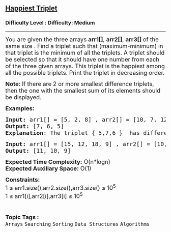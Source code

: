 <h2><a href="https://www.geeksforgeeks.org/problems/happiest-triplet2921/1?page=1&difficulty=Medium&status=unsolved&sortBy=submissions">Happiest Triplet</a></h2><h3>Difficulty Level : Difficulty: Medium</h3><hr><div class="problems_problem_content__Xm_eO"><p><span style="font-size: 18px;">You are given the three arrays <strong>arr1[]</strong>, <strong>arr2[]</strong>, <strong>arr3[] </strong>of the same size . Find a triplet such that (maximum-minimum) in that triplet is the minimum of all the triplets. A triplet should be selected so that it should have one number from each of the three given arrays. This triplet is the happiest among all the possible triplets. Print the triplet in decreasing order. </span></p>
<p><span style="font-size: 18px;"><strong>Note: </strong>If there are 2 or more smallest difference triplets, then the one with the smallest sum of its elements should be displayed.</span></p>
<p><span style="font-size: 18px;"><strong>Examples:</strong></span></p>
<pre><span style="font-size: 18px;"><strong>Input: </strong>arr1[] = [5, 2, 8] , arr2[] = [10, 7, 12] , arr3[] = [9, 14, 6]
<strong>Output:</strong> [7, 6, 5]
<strong>Explanation</strong>: The triplet { 5,7,6 }&nbsp; has difference (maximum - minimum)= (7-5) =2 which is minimum of all triplets.  </span></pre>
<pre><span style="font-size: 18px;"><strong>Input: </strong>arr1[] = [15, 12, 18, 9] , arr2[] = [10, 17, 13, 8] , arr3[] = [14, 16, 11, 5]</span>
<span style="font-size: 18px;"><strong>Output:</strong> [11, 10, 9]</span></pre>
<p><span style="font-size: 18px;"><strong>Expected Time Complexity:</strong> O(n*logn)<br><strong>Expected Auxiliary Space:</strong> O(1)</span></p>
<p><span style="font-size: 18px;"><strong>Constraints:</strong><br>1 ≤ arr1.size(),arr2.size(),arr3.size() ≤ 10<sup>5<br></sup></span><span style="font-size: 18px;">1 ≤ arr1[i],arr2[i],arr3[i] ≤ 10<sup>5</sup></span></p></div><br><p><span style=font-size:18px><strong>Topic Tags : </strong><br><code>Arrays</code>&nbsp;<code>Searching</code>&nbsp;<code>Sorting</code>&nbsp;<code>Data Structures</code>&nbsp;<code>Algorithms</code>&nbsp;